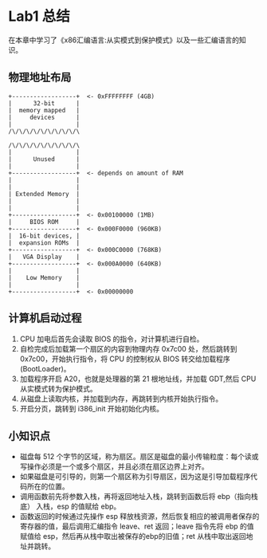 # Lab1 总结
在本章中学习了《x86汇编语言:从实模式到保护模式》以及一些汇编语言的知识。

## 物理地址布局
```
+------------------+  <- 0xFFFFFFFF (4GB)
|      32-bit      |
|  memory mapped   |
|     devices      |
|                  |
/\/\/\/\/\/\/\/\/\/\

/\/\/\/\/\/\/\/\/\/\
|                  |
|      Unused      |
|                  |
+------------------+  <- depends on amount of RAM
|                  |
|                  |
| Extended Memory  |
|                  |
|                  |
+------------------+  <- 0x00100000 (1MB)
|     BIOS ROM     |
+------------------+  <- 0x000F0000 (960KB)
|  16-bit devices, |
|  expansion ROMs  |
+------------------+  <- 0x000C0000 (768KB)
|   VGA Display    |
+------------------+  <- 0x000A0000 (640KB)
|                  |
|    Low Memory    |
|                  |
+------------------+  <- 0x00000000
```
## 计算机启动过程
1. CPU 加电后首先会读取 BIOS 的指令，对计算机进行自检。
2. 自检完成后加载第一个扇区的内容到物理内存 0x7c00 处，然后跳转到 0x7c00，开始执行指令，将 CPU 的控制权从 BIOS 转交给加载程序(BootLoader)。
3. 加载程序开启 A20，也就是处理器的第 21 根地址线，并加载 GDT,然后 CPU 从实模式转为保护模式。
4. 从磁盘上读取内核，并加载到内存，再跳转到内核开始执行指令。
5. 开启分页，跳转到 i386_init 开始初始化内核。

## 小知识点
* 磁盘每 512 个字节的区域，称为扇区。扇区是磁盘的最小传输粒度：每个读或写操作必须是一个或多个扇区，并且必须在扇区边界上对齐。
* 如果磁盘是可引导的，则第一个扇区称为引导扇区，因为这是引导加载程序代码所在的位置。
* 调用函数前先将参数入栈，再将返回地址入栈，跳转到函数后将 ebp（指向栈底） 入栈，esp 的值赋给 ebp。
* 函数返回的时候通过先操作 esp 释放栈资源，然后恢复相应的被调用者保存的寄存器的值，最后调用汇编指令 leave、ret 返回；leave 指令先将 ebp 的值赋值给 esp，然后再从栈中取出被保存的ebp的旧值；ret 从栈中取出返回地址并跳转。
